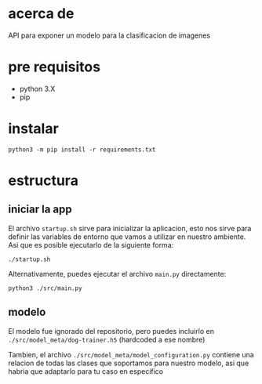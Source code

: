 
# acerca de

API para exponer un modelo para la clasificacion de imagenes

# pre requisitos

* python 3.X
* pip

# instalar

```
python3 -m pip install -r requirements.txt
```

# estructura

## iniciar la app

El archivo `startup.sh` sirve para inicializar la aplicacion, esto nos sirve para definir las variables de entorno que vamos a utilizar en nuestro ambiente. Asi que es posible ejecutarlo de la siguiente forma:

```
./startup.sh
```

Alternativamente, puedes ejecutar el archivo `main.py` directamente:

```
python3 ./src/main.py
```

## modelo

El modelo fue ignorado del repositorio, pero puedes incluirlo en `./src/model_meta/dog-trainer.h5` (hardcoded a ese nombre)

Tambien, el archivo `./src/model_meta/model_configuration.py` contiene una relacion de todas las clases que soportamos para nuestro modelo, asi que habria que adaptarlo para tu caso en especifico
